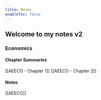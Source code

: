 ```yaml
---
title: Notes.
enableToc: false
---
```


## Welcome to my notes v2









### Economics
#### Chapter Summaries
[[AEECO - Chapter 1]]
[[AEECO - Chapter 2]]

#### Notes
[[AEECO]]




